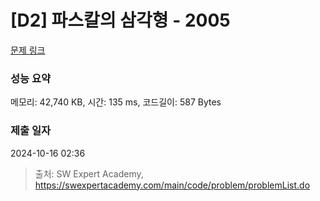 # [D2] 파스칼의 삼각형 - 2005 

[문제 링크](https://swexpertacademy.com/main/code/problem/problemDetail.do?contestProbId=AV5P0-h6Ak4DFAUq) 

### 성능 요약

메모리: 42,740 KB, 시간: 135 ms, 코드길이: 587 Bytes

### 제출 일자

2024-10-16 02:36



> 출처: SW Expert Academy, https://swexpertacademy.com/main/code/problem/problemList.do